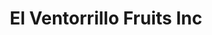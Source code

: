 ---
title: "El Ventorrillo Fruits Inc"
url: /jamaica/el-ventorrillo-fruits-inc/
shop: greengrocer
---